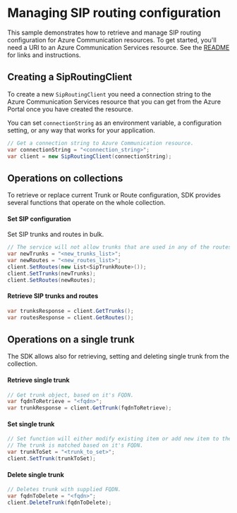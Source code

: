 # Managing SIP routing configuration

This sample demonstrates how to retrieve and manage SIP routing configuration for Azure Communication resources.
To get started, you'll need a URI to an Azure Communication Services resource. See the [README](https://github.com/Azure/azure-sdk-for-net/blob/master/sdk/communication/Azure.Communication.PhoneNumbers/README.md) for links and instructions.

## Creating a SipRoutingClient

To create a new `SipRoutingClient` you need a connection string to the Azure Communication Services resource that you can get from the Azure Portal once you have created the resource.

You can set `connectionString` as an environment variable, a configuration setting, or any way that works for your application.

```C# Snippet:CreateSipRoutingClient
// Get a connection string to Azure Communication resource.
var connectionString = "<connection_string>";
var client = new SipRoutingClient(connectionString);
```

## Operations on collections
To retrieve or replace current Trunk or Route configuration, SDK provides several functions that operate on the whole collection.

#### Set SIP configuration
Set SIP trunks and routes in bulk.

```C# Snippet:Replace
// The service will not allow trunks that are used in any of the routes to be deleted, therefore first set the routes as empty list, and then update the routes.
var newTrunks = "<new_trunks_list>";
var newRoutes = "<new_routes_list>";
client.SetRoutes(new List<SipTrunkRoute>());
client.SetTrunks(newTrunks);
client.SetRoutes(newRoutes);
```

#### Retrieve SIP trunks and routes
```C# Snippet:RetrieveList
var trunksResponse = client.GetTrunks();
var routesResponse = client.GetRoutes();
```

## Operations on a single trunk
The SDK allows also for retrieving, setting and deleting single trunk from the collection.

#### Retrieve single trunk
```C# Snippet:RetrieveTrunk
// Get trunk object, based on it's FQDN.
var fqdnToRetrieve = "<fqdn>";
var trunkResponse = client.GetTrunk(fqdnToRetrieve);
```

#### Set single trunk
```C# Snippet:SetTrunk
// Set function will either modify existing item or add new item to the collection.
// The trunk is matched based on it's FQDN.
var trunkToSet = "<trunk_to_set>";
client.SetTrunk(trunkToSet);
```

#### Delete single trunk
```C# Snippet:DeleteTrunk
// Deletes trunk with supplied FQDN.
var fqdnToDelete = "<fqdn>";
client.DeleteTrunk(fqdnToDelete);
```